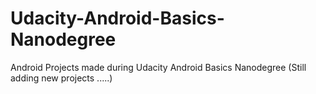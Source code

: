 # Udacity-Android-Basics-Nanodegree
Android Projects made during Udacity Android Basics Nanodegree (Still adding new projects .....)
